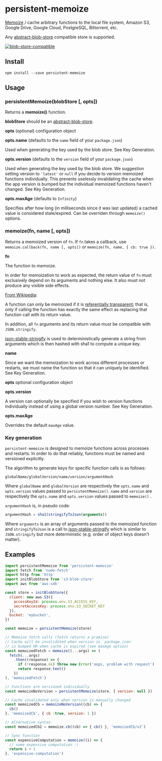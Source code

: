# persistent-memoize

[Memoize](https://en.wikipedia.org/wiki/Memoization) / cache arbitrary
functions to the local file system, Amazon S3, Google Drive, Google
Cloud, PostgreSQL, Bittorrent, etc.

Any
[abstract-blob-store](https://github.com/maxogden/abstract-blob-store)
compatible store is supported.

[![blob-store-compatible](https://raw.githubusercontent.com/maxogden/abstract-blob-store/master/badge.png)](https://github.com/maxogden/abstract-blob-store)

## Install

```
npm install --save persistent-memoize
```

## Usage

### persistentMemoize(blobStore [, opts])

Returns a **memoize()** function.

**blobStore** should be an [abstract-blob-store](https://github.com/maxogden/abstract-blob-store).

**opts** (optional) configuration object

**opts.name** (defaults to the `name` field of your `package.json`)

Used when generating the key used by the blob store. See Key Generation.

**opts.version** (defaults to the `version` field of your `package.json`)

Used when generating the key used by the blob store. We suggestion
setting version to `'latest'` or `null` if you decide to version
memoized functions individually. This prevents uselessly invalidating
the cache when the app version is bumped but the individual memoized
functions haven't changed. See Key Generation.


**opts.maxAge** (defaults to `Infinity`)

Specifies after how long (in milliseconds since it was last updated) a
cached value is considered stale/expired. Can be overriden through
`memoize()` options.

### memoize(fn, name [, opts])

Returns a memoized version of `fn`. If `fn` takes a callback, use
`memoize.callback(fn, name [, opts])` or `memoize(fn, name, { cb: true })`.

**fn**

The function to memoize.

In order for memoization to work as expected, the return value of `fn`
must exclusively depend on its arguments and nothing else. It also must
not produce any visible side effects.

[From Wikipedia](https://en.wikipedia.org/wiki/Memoization):

A function can only be memoized if it is [referentially
transparent](https://en.wikipedia.org/wiki/Referential_transparency);
that is, only if calling the function has exactly the same effect as
replacing that function call with its return value.

In addition, all `fn` arguments and its return value must be compatible
with `JSON.stringify`.

[json-stable-stringify](https://github.com/substack/json-stable-stringify)
is used to deterministically generate a string from arguments which is
then hashed with sha1 to compute a unique key.

**name**

Since we want the memoization to work across different processes or
restarts, we must name the function so that it can uniquely be
identified. See Key Generation.

**opts** optional configuration object

**opts.version**

A version can optionally be specified if you wish to version functions
individually instead of using a global version number. See Key
Generation.

**opts.maxAge**

Overrides the default `maxAge` value.

### Key generation

`persistent-memoize` is designed to memoize functions across processes
and restarts. In order to do that reliably, functions must be named and
versioned explicitly.

The algorithm to generate keys for specific function calls is as follows:

```
globalName/globalVersion/name/version/argumentHash
```

Where `globalName` and `globalVersion` are respectively the `opts.name`
and `opts.version` values passed to `persistentMemoize()`. `name` and
`version` are respectively the `opts.name` and `opts.version` values
passed to `memoize()` .

`argumentHash` is, in pseudo code:

```javascript
argumentHash = sha1(stringifyToJson(arguments))
```

Where `arguments` is an array of arguments passed to the memoized
function and `stringifyToJson` is a call to
[json-stable-stringify](https://github.com/substack/json-stable-stringify)
which is similar to `JSON.stringify` but more deterministic (e.g. order
of object keys doesn't matter).

## Examples

```javascript
import persistentMemoize from 'persistent-memoize'
import fetch from 'node-fetch'
import http from 'http'
import initBlobStore from 's3-blob-store'
import aws from 'aws-sdk'

const store = initBlobStore({
  client: new aws.S3({
    accessKeyId: process.env.S3_ACCESS_KEY,
    secretAccessKey: process.env.S3_SECRET_KEY
  }),
  bucket: 'mybucket',
})

const memoize = persistentMemoize(store)

// Memoize fetch calls (fetch returns a promise)
// Cache will be invalidated when version in `package.json`
// is bumped OR when cache is expired (see maxAge option)
const memoizedFetch = memoize((...args) => (
  fetch(...args)
    .then((response) => {
      if (!response.ok) throw new Error('oops, problem with request')
      return response.text()
    })
), 'memoizedFetch')

// Functions are versioned individually
const memoizeNoVersion = persistentMemoize(store, { version: null })

// Cache invalidated only when version is manually changed
const memoizedCb = memoizeNoVersion((cb) => {
  cb()
}, 'memoizedCb', { cb :true, version: 1 })

// Alternative syntax
const memoizedCb2 = memoize.cb((cb) => { cb() }, 'memoizedCb/v2')

// Sync function
const expensiveComputation = memoize((i) => {
  // some expensive computation :)
  return i + 1
}, 'expensive-computation')
```
